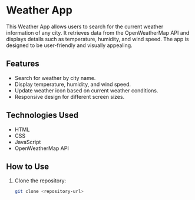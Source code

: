 # Weather App

This Weather App allows users to search for the current weather information of any city. It retrieves data from the OpenWeatherMap API and displays details such as temperature, humidity, and wind speed. The app is designed to be user-friendly and visually appealing.

## Features

- Search for weather by city name.
- Display temperature, humidity, and wind speed.
- Update weather icon based on current weather conditions.
- Responsive design for different screen sizes.

## Technologies Used

- HTML
- CSS
- JavaScript
- OpenWeatherMap API

## How to Use

1. Clone the repository:
   ```bash
   git clone <repository-url>
